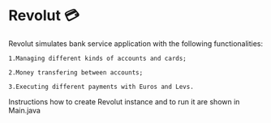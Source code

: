 # Revolut 💳
Revolut simulates bank service application with the following functionalities:

    1.Managing different kinds of accounts and cards;

    2.Money transfering between accounts;

    3.Executing different payments with Euros and Levs.

Instructions how to create Revolut instance and to run it are shown in Main.java
